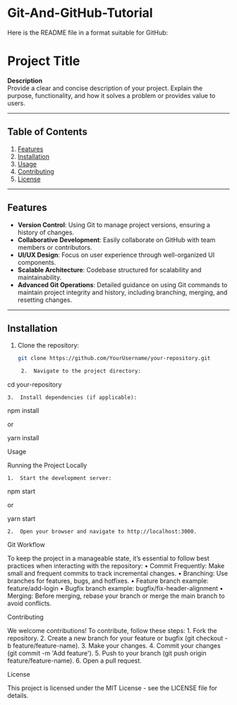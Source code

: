 # Git-And-GitHub-Tutorial

Here is the README file in a format suitable for GitHub:

# Project Title

**Description**  
Provide a clear and concise description of your project. Explain the purpose, functionality, and how it solves a problem or provides value to users.

---

## Table of Contents

1. [Features](#features)
2. [Installation](#installation)
3. [Usage](#usage)
4. [Contributing](#contributing)
5. [License](#license)

---

## Features

- **Version Control**: Using Git to manage project versions, ensuring a history of changes.
- **Collaborative Development**: Easily collaborate on GitHub with team members or contributors.
- **UI/UX Design**: Focus on user experience through well-organized UI components.
- **Scalable Architecture**: Codebase structured for scalability and maintainability.
- **Advanced Git Operations**: Detailed guidance on using Git commands to maintain project integrity and history, including branching, merging, and resetting changes.

---

## Installation

1. Clone the repository:

   ```bash
   git clone https://github.com/YourUsername/your-repository.git

	2.	Navigate to the project directory:

cd your-repository


	3.	Install dependencies (if applicable):

npm install

or

yarn install

Usage

Running the Project Locally

	1.	Start the development server:

npm start

or

yarn start


	2.	Open your browser and navigate to http://localhost:3000.

Git Workflow

To keep the project in a manageable state, it’s essential to follow best practices when interacting with the repository:
	•	Commit Frequently: Make small and frequent commits to track incremental changes.
	•	Branching: Use branches for features, bugs, and hotfixes.
	•	Feature branch example: feature/add-login
	•	Bugfix branch example: bugfix/fix-header-alignment
	•	Merging: Before merging, rebase your branch or merge the main branch to avoid conflicts.

Contributing

We welcome contributions! To contribute, follow these steps:
	1.	Fork the repository.
	2.	Create a new branch for your feature or bugfix (git checkout -b feature/feature-name).
	3.	Make your changes.
	4.	Commit your changes (git commit -m 'Add feature').
	5.	Push to your branch (git push origin feature/feature-name).
	6.	Open a pull request.

License

This project is licensed under the MIT License - see the LICENSE file for details.
